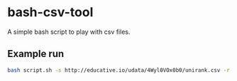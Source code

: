 # bash-csv-tool

A simple bash script to play with csv files.

## Example run

```sh
bash script.sh -s http://educative.io/udata/4Wyl0VOx0b0/unirank.csv -r ^[B-C]
```
